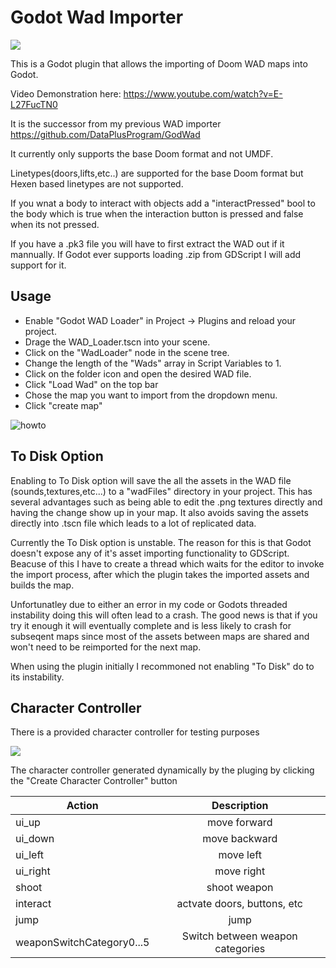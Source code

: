 # Godot Wad Importer

![](https://user-images.githubusercontent.com/62811101/167262974-9a93db20-e4ca-45b1-a012-e222ed06cc65.png)

This is a Godot plugin that allows the importing of Doom WAD maps into Godot.

Video Demonstration here: https://www.youtube.com/watch?v=E-L27FucTN0

It is the successor from my previous WAD importer https://github.com/DataPlusProgram/GodWad

It currently only supports the base Doom format and not UMDF.

Linetypes(doors,lifts,etc..) are supported for the base Doom format but Hexen based linetypes are not supported.

If you wnat a body to interact with objects add a "interactPressed" bool to the body which is true when the interaction button is pressed and false when its not pressed.

If you have a .pk3 file you will have to first extract the WAD out if it mannually. If Godot ever supports loading .zip from GDScript I will add support for it.



## Usage
* Enable "Godot WAD Loader" in Project -> Plugins and reload your project.
* Drage the WAD_Loader.tscn into your scene.
* Click on the "WadLoader" node in the scene tree.
* Change the length of the "Wads" array in Script Variables to 1.
* Click on the folder icon and open the desired WAD file.
* Click "Load Wad" on the top bar
* Chose the map you want to import from the dropdown menu.
* Click "create map"
  
![howto](https://user-images.githubusercontent.com/62811101/166899791-9e22999e-2afd-4209-b7d2-97840fab0aae.gif)

## To Disk Option  

Enabling to To Disk option will save the all the assets in the WAD file (sounds,textures,etc...) to a "wadFiles" directory in your project.
This has several advantages such as being able to edit the .png textures directly and having the change show up in your map. It also avoids saving the assets directly into .tscn file which leads to a lot of replicated data.

Currently the To Disk option is unstable. The reason for this is that Godot doesn't expose any of it's asset importing functionality to GDScript. Beacuse of this I have to create a thread which waits for the editor to invoke the import process, after which the plugin takes the imported assets and builds the map.

Unfortunatley due to either an error in my code or Godots threaded instability doing this will often lead to a crash. The good news is that if you try it enough it will eventually complete and is less likely to crash for subseqent maps since most of the assets between maps are shared and won't need to be reimported for the next map. 

When using the plugin initially I recommoned not enabling "To Disk" do to its instability.


## Character Controller
There is a provided character controller for testing purposes

![](https://i.giphy.com/media/dRsq8BVZ2lUapFyGJk/giphy.webp)

The character controller generated dynamically by the pluging by clicking the "Create Character Controller" button



| Action        |  Description  |
| ------------- |:-------------:|
| ui_up         | move forward  |
| ui_down       | move backward |
| ui_left       | move left     |
| ui_right      | move right    |
| shoot         | shoot weapon  |
| interact      | actvate doors, buttons, etc|
| jump          | jump          |
| weaponSwitchCategory0...5| Switch between weapon categories |
